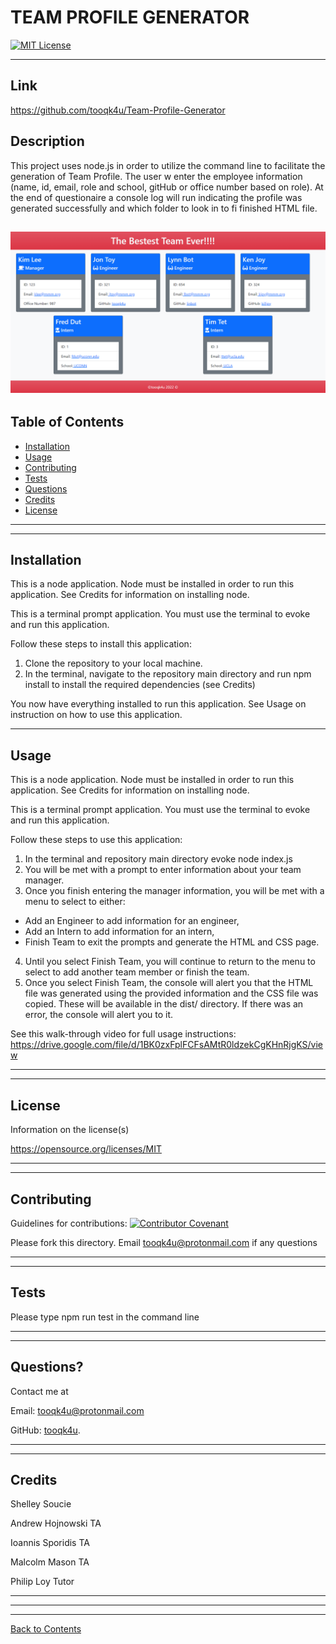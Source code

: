 # TEAM PROFILE GENERATOR
  [![MIT License](https://img.shields.io/badge/License-MIT%20License-informational)](https://choosealicense.com/licenses/mit/)

---
## Link
https://github.com/tooqk4u/Team-Profile-Generator


## Description 
  
This project uses node.js in order to utilize the command line to facilitate the generation of Team Profile. The user w
enter the employee information (name, id, email, role and school, gitHub or office number based on role). At the end of
questionaire a console log will run indicating the profile was generated successfully and which folder to look in to fi
finished HTML file.

![Project Screenshot](/assets/images/screenshot.PNG)
---
  
## Table of Contents 

* [Installation](#installation)
* [Usage](#usage)
* [Contributing](#contributing)
* [Tests](#tests)
* [Questions](#questions)
* [Credits](#credits)
* [License](#license)

---
---

## Installation


This is a node application. Node must be installed in order to run this application. See Credits for information on installing node.

This is a terminal prompt application. You must use the terminal to evoke and run this application.

Follow these steps to install this application:

1. Clone the repository to your local machine.
2. In the terminal, navigate to the repository main directory and run npm install to install the required dependencies (see Credits)

You now have everything installed to run this application. See Usage on instruction on how to use this application.


---

## Usage

This is a node application. Node must be installed in order to run this application. See Credits for information on installing node.

This is a terminal prompt application. You must use the terminal to evoke and run this application.

Follow these steps to use this application:

1. In the terminal and repository main directory evoke node index.js
2. You will be met with a prompt to enter information about your team manager.
3. Once you finish entering the manager information, you will be met with a menu to select to either:
- Add an Engineer to add information for an engineer,
- Add an Intern to add information for an intern,
- Finish Team to exit the prompts and generate the HTML and CSS page.
4. Until you select Finish Team, you will continue to return to the menu to select to add another team member or finish the team.
5. Once you select Finish Team, the console will alert you that the HTML file was generated using the provided information and the CSS file was copied. These will be available in the dist/ directory.
If there was an error, the console will alert you to it.

See this walk-through video for full usage instructions: https://drive.google.com/file/d/1BK0zxFplFCFsAMtR0ldzekCgKHnRjgKS/view


---
---

## License

Information on the license(s)

https://opensource.org/licenses/MIT

---
---

## Contributing

Guidelines for contributions:
[![Contributor Covenant](https://img.shields.io/badge/Contributor%20Covenant-2.0-4baaaa.svg)](https://www.contributor-covenant.org/version/2/0/code_of_conduct/code_of_conduct.md)


Please fork this directory. Email tooqk4u@protonmail.com if any questions

---
---

## Tests

Please type npm run test in the command line

---
---

## Questions?

Contact me at

Email: [tooqk4u@protonmail.com](mailto:tooqk4u@protonmail.com)

GitHub: [tooqk4u](https://github.com/tooqk4u).

 ---
 ---

## Credits 
 
Shelley Soucie

Andrew Hojnowski TA

Ioannis Sporidis TA

Malcolm Mason TA

Philip Loy Tutor

---
---
---
[Back to Contents](#table-of-contents)
